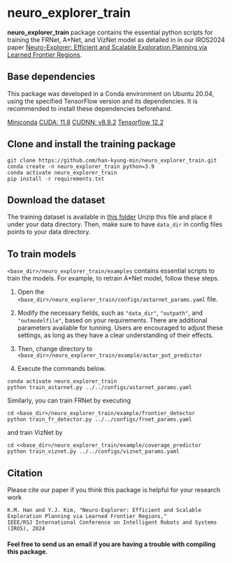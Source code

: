 # neuro_explorer_train
**neuro_explorer_train** package contains the essential python scripts for training the FRNet, A*Net, and VizNet model as detailed in in our IROS2024 paper [Neuro-Explorer: Efficient and Scalable Exploration Planning via Learned Frontier Regions](http://graphics.ewha.ac.kr/neuro_explorer/).

## Base dependencies

This package was developed in a Conda environment on Ubuntu 20.04, using the specified TensorFlow version and its dependencies. It is recommended to install these dependencies beforehand.

[Miniconda](https://docs.anaconda.com/miniconda/)
[CUDA: 11.8](https://developer.nvidia.com/cuda-11-8-0-download-archive)
[CUDNN: v8.9.2](https://developer.nvidia.com/rdp/cudnn-archive)
[Tensorflow 12.2](https://www.tensorflow.org/install/pip)

## Clone and install the training package

```
git clone https://github.com/han-kyung-min/neuro_explorer_train.git
conda create -n neuro_explorer_train python=3.9
conda activate neuro_explorer_train
pip install -r requirements.txt

```

## Download the dataset

The training dataset is available in [this folder](https://drive.google.com/file/d/1Z5u4hQpcBV-KLRwYiKwXX42Zox5LgwAD/view?usp=sharing)
Unzip this file and place it under your data directory. Then, make sure to have ```data_dir``` in config files points to your data directory.

## To train models
```<base_dir>/neuro_explorer_train/examples``` contains essential scripts to train the models.
For example, to retrain A*Net model, follow these steps.

1. Open the ```<base_dir>/neuro_explorer_train/configs/astarnet_params.yaml``` file.
2. Modify the necessary fields, such as ```"data_dir"```, ```"outpath"```, and ```"outmodelfile"```, based on your requirements. 
There are additional parameters available for tunning. Users are encouraged to adjust these settings, as long as they have a clear understanding of their effects.

3. Then, change directory to ```<base_dir>/neuro_explorer_train/example/astar_pot_predictor```
4. Execute the commands below.

```
conda activate neuro_explorer_train
python train_astarnet.py ../../configs/astarnet_params.yaml
```

Similarly, you can train FRNet by executing 

```
cd <base_dir>/neuro_explorer_train/example/frontier_detector
python train_fr_detector.py ../../configs/frnet_params.yaml
```
and train VizNet by
```
cd <<base_dir>/neuro_explorer_train/example/coverage_predictor
python train_viznet.py ../../configs/viznet_params.yaml
```

## Citation

Please cite our paper if you think this package is helpful for your research work

```
K.M. Han and Y.J. Kim, "Neuro-Explorer: Efficient and Scalable Exploration Planning via Learned Frontier Regions," 
IEEE/RSJ International Conference on Intelligent Robots and Systems (IROS), 2024
```

#### Feel free to send us an email if you are having a trouble with compiling this package.



